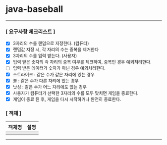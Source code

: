 # java-baseball

* * *

### [ 요구사항 체크리스트 ]

- [x] 3자리의 수를 랜덤으로 지정한다. (컴퓨터)
- [x] 랜덤값 지정 시, 각 자리의 수는 중복을 제거한다
- [x] 3자리의 수를 입력 받는다. (사용자)
- [x] 입력 받은 숫자의 각 자리의 중복 여부를 체크하여, 중복인 경우 예외처리한다.
- [ ] 입력 받은 데이터가 숫자가 아닌 경우 예외처리한다.
- [x] 스트라이크 : 같은 수가 같은 자리에 있는 경우
- [x] 볼 : 같은 수가 다른 자리에 있는 경우
- [x] 낫싱 : 같은 수가 어느 자리에도 없는 경우
- [x] 사용자가 컴퓨터가 선택한 3자리의 수를 모두 맞치면 게임을 종료한다.
- [x] 게임이 종료 된 후, 게임을 다시 시작하거나 완전히 종료한다.

### [ 객체 ]

| 객체명 | 설명 | 
|-------|-----|
|       |     |



* * *